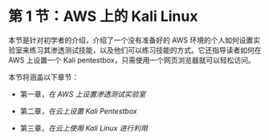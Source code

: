# 第 1 节：AWS 上的 Kali Linux

本节是针对初学者的介绍，介绍了一个没有准备好的 AWS 环境的个人如何设置实验室来练习其渗透测试技能，以及他们可以练习技能的方式。它还指导读者如何在 AWS 上设置一个 Kali pentestbox，只需使用一个网页浏览器就可以轻松访问。

本节将涵盖以下章节：

+   第一章，*在 AWS 上设置渗透测试实验室*

+   第二章，*在云上设置 Kali Pentestbox*

+   第三章，*在云上使用 Kali Linux 进行利用*

